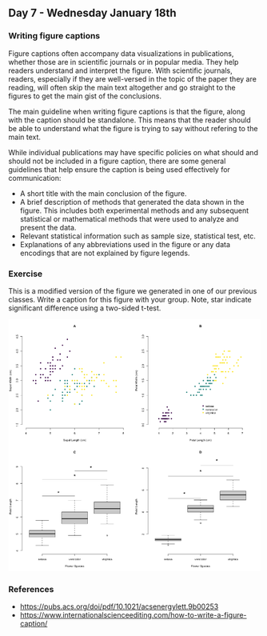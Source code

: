 ## Day 7 - Wednesday January 18th

### Writing figure captions 

Figure captions often accompany data visualizations in publications, whether those are in scientific journals or in popular media. They help readers understand and interpret the figure. With scientific journals, readers, especially if they are well-versed in the topic of the paper they are reading, will often skip the main text altogether and go straight to the figures to get the main gist of the conclusions. 

The main guideline when writing figure captions is that the figure, along with the caption should be standalone. This means that the reader should be able to understand what the figure is trying to say without refering to the main text. 

While individual publications may have specific policies on what should and should not be included in a figure caption, there are some general guidelines that help ensure the caption is being used effectively for communication: 
- A short title with the main conclusion of the figure.
- A brief description of methods that generated the data shown in the figure. This includes both experimental methods and any subsequent statistical or mathematical methods that were used to analyze and present the data. 
- Relevant statistical information such as sample size, statistical test, etc. 
- Explanations of any abbreviations used in the figure or any data encodings that are not explained by figure legends. 


### Exercise

This is a modified version of the figure we generated in one of our previous classes. Write a caption for this figure with your group. Note, star indicate significant difference using a two-sided t-test. 

![iris](./../../week1/code_day3/iris_multi.png "This could be a caption")



### References 

- https://pubs.acs.org/doi/pdf/10.1021/acsenergylett.9b00253
- https://www.internationalscienceediting.com/how-to-write-a-figure-caption/